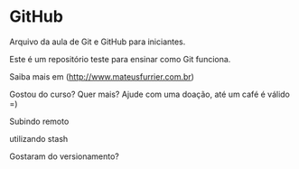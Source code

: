 # GitHub

Arquivo da aula de Git e GitHub para iniciantes.

Este é um repositório teste para ensinar como Git funciona.

Saiba mais em (http://www.mateusfurrier.com.br)



Gostou do curso? Quer mais? Ajude com uma doação, até um café é válido =)

Subindo remoto

utilizando stash



Gostaram do versionamento?

